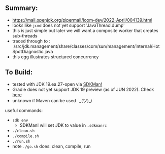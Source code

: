 
Summary:
---------

* https://mail.openjdk.org/pipermail/loom-dev/2022-April/004139.html
* looks like `jcmd` does not yet support 'JavaThread.dump'
* this is just simple but later we will want a composite worker that creates sub-threads
* traced through to : ./src/jdk.management/share/classes/com/sun/management/internal/HotSpotDiagnostic.java
* this egg illustrates structured concurrency

To Build:
---------

* tested with JDK 19.ea.27-open via [SDKMan!](https://sdkman.io/)
* Gradle does not yet support JDK 19 preview (as of JUN 2022). Check [here](https://docs.gradle.org/current/userguide/compatibility.html)
* unknown if Maven can be used ¯\_(ツ)_/¯

useful commands:

* `sdk env`
    - SDKMan! will set JDK to value in `.sdkmanrc`
* `./clean.sh`
* `./compile.sh`
* `./run.sh`
* note `./go.sh` does: clean, compile, run 
